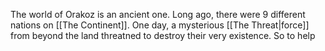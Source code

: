 The world of Orakoz is an ancient one. Long ago, there were 9 different nations on [[The Continent]]. One day, a mysterious [[The Threat|force]] from beyond the land threatned to destroy their very existence. So to help 